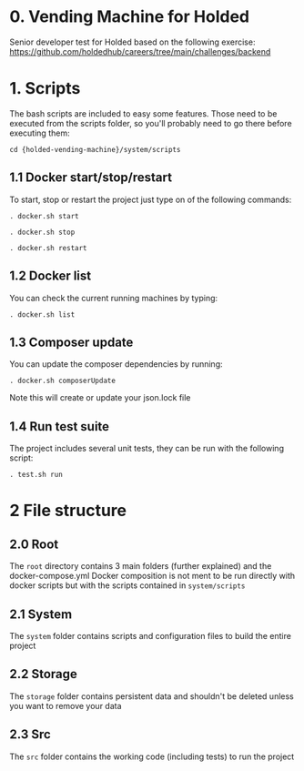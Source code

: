 # 0. Vending Machine for Holded

Senior developer test for Holded based on the following exercise:
https://github.com/holdedhub/careers/tree/main/challenges/backend

# 1. Scripts

The bash scripts are included to easy some features. Those need to be executed
from the scripts folder, so you'll probably need to go there before executing
them:

```shell
cd {holded-vending-machine}/system/scripts
```

## 1.1 Docker start/stop/restart

To start, stop or restart the project just type on of the following commands:

```shell
. docker.sh start
```

```shell
. docker.sh stop
```

```shell
. docker.sh restart
```

## 1.2 Docker list

You can check the current running machines by typing:

```shell
. docker.sh list
```

## 1.3 Composer update

You can update the composer dependencies by running:

```shell
. docker.sh composerUpdate  
```
Note this will create or update your json.lock file

## 1.4 Run test suite

The project includes several unit tests, they can be run with the following script:

```shell
. test.sh run  
```
# 2 File structure

## 2.0 Root
The `root` directory contains 3 main folders (further explained) and the docker-compose.yml
Docker composition is not ment to be run directly with docker scripts but with the scripts 
contained in `system/scripts`

## 2.1 System
The `system` folder contains scripts and configuration files to build the entire project

## 2.2 Storage
The `storage` folder contains persistent data and shouldn't be deleted unless you want to remove your data

## 2.3 Src
The `src` folder contains the working code (including tests) to run the project


